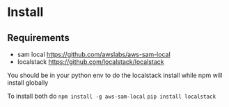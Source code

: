 # Install
## Requirements
- sam local https://github.com/awslabs/aws-sam-local
- localstack https://github.com/localstack/localstack


You should be in your python env to do the localstack install while npm will install globally


To install both do 
`npm install -g aws-sam-local`
`pip install localstack`
